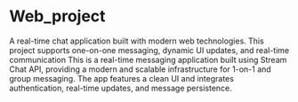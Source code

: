 # Web_project
A real-time chat application built with modern web technologies. This project supports one-on-one messaging, dynamic UI updates, and real-time communication
This is a real-time messaging application built using Stream Chat API, providing a modern and scalable infrastructure for 1-on-1 and group messaging. The app features a clean UI and integrates authentication, real-time updates, and message persistence.


